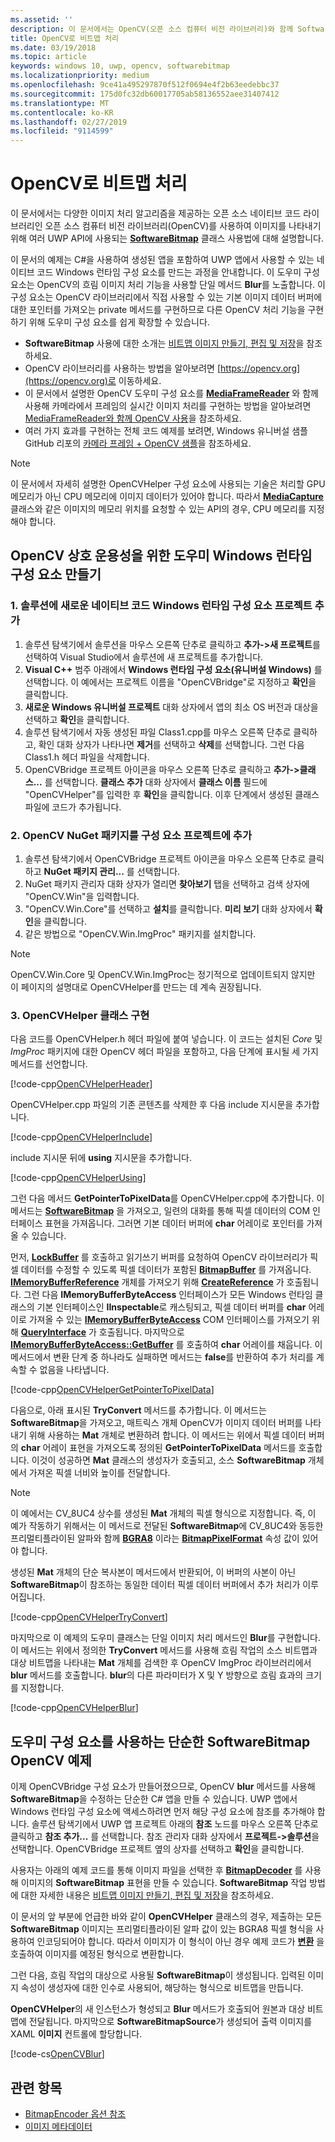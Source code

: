 ```yaml
---
ms.assetid: ''
description: 이 문서에서는 OpenCV(오픈 소스 컴퓨터 비전 라이브러리)와 함께 SoftwareBitmap 클래스를 사용하는 방법에 대해 설명합니다.
title: OpenCV로 비트맵 처리
ms.date: 03/19/2018
ms.topic: article
keywords: windows 10, uwp, opencv, softwarebitmap
ms.localizationpriority: medium
ms.openlocfilehash: 9ce41a495297870f512f0694e4f2b63eedebbc37
ms.sourcegitcommit: 175d0fc32db60017705ab58136552aee31407412
ms.translationtype: MT
ms.contentlocale: ko-KR
ms.lasthandoff: 02/27/2019
ms.locfileid: "9114599"
---
```

# <a name="process-bitmaps-with-opencv"></a>OpenCV로 비트맵 처리

이 문서에서는 다양한 이미지 처리 알고리즘을 제공하는 오픈 소스 네이티브 코드 라이브러리인 오픈 소스 컴퓨터 비전 라이브러리(OpenCV)를 사용하여 이미지를 나타내기 위해 여러 UWP API에 사용되는 **[SoftwareBitmap](https://docs.microsoft.com/uwp/api/Windows.Graphics.Imaging.SoftwareBitmap)** 클래스 사용법에 대해 설명합니다. 

이 문서의 예제는 C#을 사용하여 생성된 앱을 포함하여 UWP 앱에서 사용할 수 있는 네이티브 코드 Windows 런타임 구성 요소를 만드는 과정을 안내합니다. 이 도우미 구성 요소는 OpenCV의 흐림 이미지 처리 기능을 사용할 단일 메서드 **Blur**를 노출합니다. 이 구성 요소는 OpenCV 라이브러리에서 직접 사용할 수 있는 기본 이미지 데이터 버퍼에 대한 포인터를 가져오는 private 메서드를 구현하므로 다른 OpenCV 처리 기능을 구현하기 위해 도우미 구성 요소를 쉽게 확장할 수 있습니다. 

* **SoftwareBitmap** 사용에 대한 소개는 [비트맵 이미지 만들기, 편집 및 저장](imaging.md)을 참조하세요. 
* OpenCV 라이브러리를 사용하는 방법을 알아보려면 [https://opencv.org](https://opencv.org)로 이동하세요.
* 이 문서에서 설명한 OpenCV 도우미 구성 요소를 **[MediaFrameReader](https://docs.microsoft.com/uwp/api/windows.media.capture.frames.mediaframereader)** 와 함께 사용해 카메라에서 프레임의 실시간 이미지 처리를 구현하는 방법을 알아보려면 [MediaFrameReader와 함께 OpenCV 사용](use-opencv-with-mediaframereader.md)을 참조하세요.
* 여러 가지 효과를 구현하는 전체 코드 예제를 보려면, Windows 유니버설 샘플 GitHub 리포의 [카메라 프레임 + OpenCV 샘플](https://go.microsoft.com/fwlink/?linkid=854003)을 참조하세요.

> [!NOTE] 
> 이 문서에서 자세히 설명한 OpenCVHelper 구성 요소에 사용되는 기술은 처리할 GPU 메모리가 아닌 CPU 메모리에 이미지 데이터가 있어야 합니다. 따라서 **[MediaCapture](https://docs.microsoft.com/uwp/api/windows.media.capture.mediacapture)** 클래스와 같은 이미지의 메모리 위치를 요청할 수 있는 API의 경우, CPU 메모리를 지정해야 합니다.

## <a name="create-a-helper-windows-runtime-component-for-opencv-interop"></a>OpenCV 상호 운용성을 위한 도우미 Windows 런타임 구성 요소 만들기

### <a name="1-add-a-new-native-code-windows-runtime-component-project-to-your-solution"></a>1. 솔루션에 새로운 네이티브 코드 Windows 런타임 구성 요소 프로젝트 추가

1. 솔루션 탐색기에서 솔루션을 마우스 오른쪽 단추로 클릭하고 **추가->새 프로젝트**를 선택하여 Visual Studio에서 솔루션에 새 프로젝트를 추가합니다. 
2. **Visual C++** 범주 아래에서 **Windows 런타임 구성 요소(유니버설 Windows)** 를 선택합니다. 이 예에서는 프로젝트 이름을 "OpenCVBridge"로 지정하고 **확인**을 클릭합니다. 
3. **새로운 Windows 유니버설 프로젝트** 대화 상자에서 앱의 최소 OS 버전과 대상을 선택하고 **확인**을 클릭합니다.
4. 솔루션 탐색기에서 자동 생성된 파일 Class1.cpp를 마우스 오른쪽 단추로 클릭하고, 확인 대화 상자가 나타나면 **제거**를 선택하고 **삭제**를 선택합니다. 그런 다음 Class1.h 헤더 파일을 삭제합니다.
5. OpenCVBridge 프로젝트 아이콘을 마우스 오른쪽 단추로 클릭하고 **추가->클래스...** 를 선택합니다. **클래스 추가** 대화 상자에서 **클래스 이름** 필드에 "OpenCVHelper"를 입력한 후 **확인**을 클릭합니다. 이후 단계에서 생성된 클래스 파일에 코드가 추가됩니다.

### <a name="2-add-the-opencv-nuget-packages-to-your-component-project"></a>2. OpenCV NuGet 패키지를 구성 요소 프로젝트에 추가

1. 솔루션 탐색기에서 OpenCVBridge 프로젝트 아이콘을 마우스 오른쪽 단추로 클릭하고 **NuGet 패키지 관리...** 를 선택합니다.
2. NuGet 패키지 관리자 대화 상자가 열리면 **찾아보기** 탭을 선택하고 검색 상자에 "OpenCV.Win"을 입력합니다.
3. "OpenCV.Win.Core"를 선택하고 **설치**를 클릭합니다. **미리 보기** 대화 상자에서 **확인**을 클릭합니다.
4. 같은 방법으로 "OpenCV.Win.ImgProc" 패키지를 설치합니다.

> [!NOTE]
> OpenCV.Win.Core 및 OpenCV.Win.ImgProc는 정기적으로 업데이트되지 않지만 이 페이지의 설명대로 OpenCVHelper를 만드는 데 계속 권장됩니다.

### <a name="3-implement-the-opencvhelper-class"></a>3. OpenCVHelper 클래스 구현

다음 코드를 OpenCVHelper.h 헤더 파일에 붙여 넣습니다. 이 코드는 설치된 *Core* 및 *ImgProc* 패키지에 대한 OpenCV 헤더 파일을 포함하고, 다음 단계에 표시될 세 가지 메서드를 선언합니다.

[!code-cpp[OpenCVHelperHeader](./code/ImagingWin10/cs/OpenCVBridge/OpenCVHelper.h#SnippetOpenCVHelperHeader)]

OpenCVHelper.cpp 파일의 기존 콘텐츠를 삭제한 후 다음 include 지시문을 추가합니다. 

[!code-cpp[OpenCVHelperInclude](./code/ImagingWin10/cs/OpenCVBridge/OpenCVHelper.cpp#SnippetOpenCVHelperInclude)]

include 지시문 뒤에 **using** 지시문을 추가합니다. 

[!code-cpp[OpenCVHelperUsing](./code/ImagingWin10/cs/OpenCVBridge/OpenCVHelper.cpp#SnippetOpenCVHelperUsing)]

그런 다음 메서드 **GetPointerToPixelData**를 OpenCVHelper.cpp에 추가합니다. 이 메서드는 **[SoftwareBitmap](https://docs.microsoft.com/uwp/api/Windows.Graphics.Imaging.SoftwareBitmap)** 을 가져오고, 일련의 대화를 통해 픽셀 데이터의 COM 인터페이스 표현을 가져옵니다. 그러면 기본 데이터 버퍼에 **char** 어레이로 포인터를 가져올 수 있습니다. 

먼저, **[LockBuffer](https://docs.microsoft.com/uwp/api/windows.graphics.imaging.softwarebitmap.lockbuffer)** 를 호출하고 읽기쓰기 버퍼를 요청하여 OpenCV 라이브러리가 픽셀 데이터를 수정할 수 있도록 픽셀 데이터가 포함된 **[BitmapBuffer](https://docs.microsoft.com/uwp/api/windows.graphics.imaging.bitmapbuffer)** 를 가져옵니다.  **[IMemoryBufferReference](https://docs.microsoft.com/uwp/api/windows.foundation.imemorybufferreference)** 개체를 가져오기 위해 **[CreateReference](https://docs.microsoft.com/uwp/api/windows.graphics.imaging.bitmapbuffer.CreateReference)** 가 호출됩니다. 그런 다음 **IMemoryBufferByteAccess** 인터페이스가 모든 Windows 런타임 클래스의 기본 인터페이스인 **IInspectable**로 캐스팅되고, 픽셀 데이터 버퍼를 **char** 어레이로 가져올 수 있는 **[IMemoryBufferByteAccess](https://msdn.microsoft.com/library/mt297505(v=vs.85).aspx)** COM 인터페이스를 가져오기 위해 **[QueryInterface](https://msdn.microsoft.com/library/windows/desktop/ms682521(v=vs.85).aspx)** 가 호출됩니다. 마지막으로 **[IMemoryBufferByteAccess::GetBuffer](https://msdn.microsoft.com/library/mt297506(v=vs.85).aspx)** 를 호출하여 **char** 어레이를 채웁니다. 이 메서드에서 변환 단계 중 하나라도 실패하면 메서드는 **false**를 반환하여 추가 처리를 계속할 수 없음을 나타냅니다.

[!code-cpp[OpenCVHelperGetPointerToPixelData](./code/ImagingWin10/cs/OpenCVBridge/OpenCVHelper.cpp#SnippetOpenCVHelperGetPointerToPixelData)]

다음으로, 아래 표시된 **TryConvert** 메서드를 추가합니다. 이 메서드는 **SoftwareBitmap**을 가져오고, 매트릭스 개체 OpenCV가 이미지 데이터 버퍼를 나타내기 위해 사용하는 **Mat** 개체로 변환하려 합니다. 이 메서드는 위에서 픽셀 데이터 버퍼의 **char** 어레이 표현을 가져오도록 정의된 **GetPointerToPixelData** 메서드를 호출합니다. 이것이 성공하면 **Mat** 클래스의 생성자가 호출되고, 소스 **SoftwareBitmap** 개체에서 가져온 픽셀 너비와 높이를 전달합니다. 

> [!NOTE] 
> 이 예에서는 CV_8UC4 상수를 생성된 **Mat** 개체의 픽셀 형식으로 지정합니다. 즉, 이 예가 작동하기 위해서는 이 메서드로 전달된 **SoftwareBitmap**에 CV_8UC4와 동등한 프리멀티플라이된 알파와 함께 **[BGRA8](https://docs.microsoft.com/uwp/api/Windows.Graphics.Imaging.BitmapPixelFormat)** 이라는 **[BitmapPixelFormat](https://docs.microsoft.com/uwp/api/windows.graphics.imaging.softwarebitmap.BitmapPixelFormat)** 속성 값이 있어야 합니다.

생성된 **Mat** 개체의 단순 복사본이 메서드에서 반환되어, 이 버퍼의 사본이 아닌 **SoftwareBitmap**이 참조하는 동일한 데이터 픽셀 데이터 버퍼에서 추가 처리가 이루어집니다.

[!code-cpp[OpenCVHelperTryConvert](./code/ImagingWin10/cs/OpenCVBridge/OpenCVHelper.cpp#SnippetOpenCVHelperTryConvert)]

마지막으로 이 예제의 도우미 클래스는 단일 이미지 처리 메서드인 **Blur**를 구현합니다. 이 메서드는 위에서 정의한 **TryConvert** 메서드를 사용해 흐림 작업의 소스 비트맵과 대상 비트맵을 나타내는 **Mat** 개체를 검색한 후 OpenCV ImgProc 라이브러리에서 **blur** 메서드를 호출합니다. **blur**의 다른 파라미터가 X 및 Y 방향으로 흐림 효과의 크기를 지정합니다.

[!code-cpp[OpenCVHelperBlur](./code/ImagingWin10/cs/OpenCVBridge/OpenCVHelper.cpp#SnippetOpenCVHelperBlur)]


## <a name="a-simple-softwarebitmap-opencv-example-using-the-helper-component"></a>도우미 구성 요소를 사용하는 단순한 SoftwareBitmap OpenCV 예제
이제 OpenCVBridge 구성 요소가 만들어졌으므로, OpenCV **blur** 메서드를 사용해 **SoftwareBitmap**을 수정하는 단순한 C# 앱을 만들 수 있습니다. UWP 앱에서 Windows 런타임 구성 요소에 액세스하려면 먼저 해당 구성 요소에 참조를 추가해야 합니다. 솔루션 탐색기에서 UWP 앱 프로젝트 아래의 **참조** 노드를 마우스 오른쪽 단추로 클릭하고 **참조 추가...** 를 선택합니다. 참조 관리자 대화 상자에서 **프로젝트->솔루션**을 선택합니다. OpenCVBridge 프로젝트 옆의 상자를 선택하고 **확인**을 클릭합니다.

사용자는 아래의 예제 코드를 통해 이미지 파일을 선택한 후 **[BitmapDecoder](https://docs.microsoft.com/uwp/api/windows.graphics.imaging.bitmapencoder)** 를 사용해 이미지의 **SoftwareBitmap** 표현을 만들 수 있습니다. **SoftwareBitmap** 작업 방법에 대한 자세한 내용은 [비트맵 이미지 만들기, 편집 및 저장](https://docs.microsoft.com/windows/uwp/audio-video-camera/imaging)을 참조하세요.

이 문서의 앞 부분에 언급한 바와 같이 **OpenCVHelper** 클래스의 경우, 제출하는 모든 **SoftwareBitmap** 이미지는 프리멀티플라이된 알파 값이 있는 BGRA8 픽셀 형식을 사용하여 인코딩되어야 합니다. 따라서 이미지가 이 형식이 아닌 경우 예제 코드가 **[변환](https://docs.microsoft.com/uwp/api/windows.graphics.imaging.softwarebitmap.BitmapAlphaMode)** 을 호출하여 이미지를 예정된 형식으로 변환합니다.

그런 다음, 흐림 작업의 대상으로 사용될 **SoftwareBitmap**이 생성됩니다. 입력된 이미지 속성이 생성자에 대한 인수로 사용되어, 해당하는 형식으로 비트맵을 만듭니다.

**OpenCVHelper**의 새 인스턴스가 형성되고 **Blur** 메서드가 호출되어 원본과 대상 비트맵에 전달됩니다. 마지막으로 **SoftwareBitmapSource**가 생성되어 출력 이미지를 XAML **이미지** 컨트롤에 할당합니다.


[!code-cs[OpenCVBlur](./code/ImagingWin10/cs/MainPage.OpenCV.xaml.cs#SnippetOpenCVBlur)]

## <a name="related-topics"></a>관련 항목

* [BitmapEncoder 옵션 참조](bitmapencoder-options-reference.md)
* [이미지 메타데이터](image-metadata.md)
 

 




